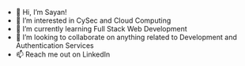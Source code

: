 - 👋 Hi, I’m Sayan! 
- 👀 I’m interested in CySec and Cloud Computing
- 🌱 I’m currently learning Full Stack Web Development
- 💞️ I’m looking to collaborate on anything related to Development and Authentication Services
- 📫 Reach me out on LinkedIn

<!---
dustycoder-sayan/dustycoder-sayan is a ✨ special ✨ repository because its `README.md` (this file) appears on your GitHub profile.
You can click the Preview link to take a look at your changes.
--->
